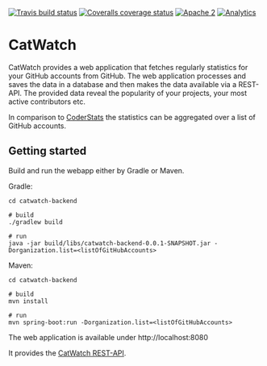 [![Travis build status](https://travis-ci.org/zalando/catwatch.svg)](https://travis-ci.org/zalando/catwatch)
[![Coveralls coverage status](https://img.shields.io/coveralls/zalando/catwatch.svg)](https://coveralls.io/r/zalando/catwatch)
[![Apache 2](http://img.shields.io/badge/license-Apache%202-blue.svg)](http://www.apache.org/licenses/LICENSE-2.0)
[![Analytics](https://ga-beacon.appspot.com/UA-65266986-1/zalando/catwatch)](https://github.com/zalando/catwatch)

# CatWatch

CatWatch provides a web application that fetches regularly statistics for your GitHub accounts from GitHub.
The web application processes and saves the data in a database and then makes the data available via a REST-API.
The provided data reveal the popularity of your projects, your most active contributors etc.

In comparison to [CoderStats](http://coderstats.net/) the statistics can be aggregated over a list of GitHub accounts.


## Getting started

Build and run the webapp either by Gradle or Maven.

Gradle:

    cd catwatch-backend
    
    # build
    ./gradlew build
    
    # run
    java -jar build/libs/catwatch-backend-0.0.1-SNAPSHOT.jar -Dorganization.list=<listOfGitHubAccounts>


Maven:

    cd catwatch-backend

    # build
    mvn install
    
    # run
    mvn spring-boot:run -Dorganization.list=<listOfGitHubAccounts>


The web application is available under http://localhost:8080

It provides the [CatWatch REST-API](https://zalando.github.io/catwatch/).